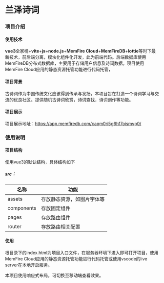 # 兰泽诗词
### 项目介绍

#### 使用技术

  **vue3**全家桶+**vite**+**js**+**node.js**+**MemFire Cloud**+**MemFireDB**+**lottie**等时下最新技术，前后端分离，模块化组件化开发，此为前端代码。后端数据库使用MemFireDB分布式数据库，主要用于存储用户信息及诗词数据。项目使用MemFire Cloud应用的静态资源托管功能进行代码托管，

#### 项目背景

  古诗词作为中国传统文化应该得到传承与发扬，本项目旨在打造一个诗词学习与交流的优良社区。提供随机古诗词欣赏，诗词查找，诗词创作等功能。

#### 项目展示

  项目展示地址：https://app.memfiredb.com/caqm0ri5g6h17oismvp0/

### 使用说明

#### 项目结构

 使用vue3的默认结构，具体结构如下

##### src：

| 名称       | 功能                       |
| ---------- | -------------------------- |
| assets     | 存放静态资源，如图片字体等 |
| components | 存放固定组件               |
| pages      | 存放路由组件               |
| router     | 存放路由相关配置           |

####   使用

  根目录下的index.html为项目入口文件，在服务器环境下进入即可打开项目，使用MemFire Cloud应用的静态资源托管功能进行代码托管或使用vscode的live server在本地开启服务。

  本项目使用响应式布局，可切换至移动端查看效果。

  